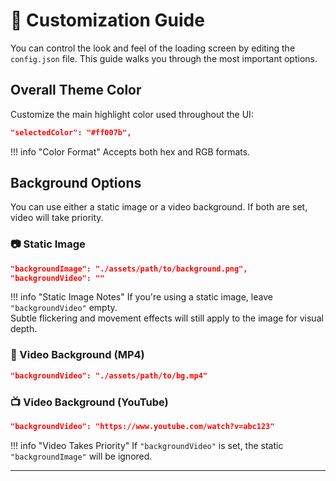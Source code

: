 # 🎨 Customization Guide

You can control the look and feel of the loading screen by editing the `config.json` file. This guide walks you through the most important options.

## Overall Theme Color

Customize the main highlight color used throughout the UI:

```json
"selectedColor": "#ff007b",
```

!!! info "Color Format"
    Accepts both hex and RGB formats.

## Background Options

You can use either a static image or a video background. If both are set, video will take priority.

### 📷 Static Image

```json
"backgroundImage": "./assets/path/to/background.png",
"backgroundVideo": ""
```

!!! info "Static Image Notes"
    If you're using a static image, leave `"backgroundVideo"` empty.  
    Subtle flickering and movement effects will still apply to the image for visual depth.

### 🎥 Video Background (MP4)

```json
"backgroundVideo": "./assets/path/to/bg.mp4"
```

### 📺 Video Background (YouTube)

```json
"backgroundVideo": "https://www.youtube.com/watch?v=abc123"
```

!!! info "Video Takes Priority"
    If `"backgroundVideo"` is set, the static `"backgroundImage"` will be ignored.

---